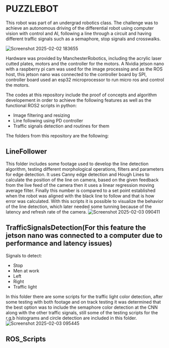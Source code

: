 # PUZZLEBOT
This robot was part of an undergrad robotics class. The challenge was to achieve an autonomous driving of the differential robot using computer vision with control and AI, following a line through a circuit and having different traffic signals such as a semaphore, stop signals and crosswalks.

![Screenshot 2025-02-02 183655](https://github.com/user-attachments/assets/44949494-2700-4365-9c57-0ebd4aa047c0)

Hardware was provided by ManchesterRobotics, including the acrylic laser cutted plates, motors and the controller for the motors. A Nvidia jetson nano with a raspberry pi cam was used for the image processing and as the ROS host, this jetson nano was connected to the controller board by SPI, controller board used an esp32 microprocessor to run micro ros and control the motors.

The codes at this repository include the proof of concepts and algorithm developement in order to achieve the following features as well as the functional ROS2 scripts in python:
- Image filtering and resizing 
- Line following using PD controller
- Traffic signals detection and routines for them 

The folders from this repository are the following:

## LineFollower
This folder includes some footage used to develop the line detection algorithm, testing different morphological operations, filters and parameters for edge detection.
It uses Canny edge detection and Hough Lines to calculate the position of the line on camera, based on the given feedback from the live feed of the camera then it uses a linear regression moving average filter. Finally this number is compared to a set point established when the robot was aligned with the black line to follow and that is how error was calculated.
With this scripts it is possible to visualize the behavior of the line detection, which later needed some tunning because of the latency and refresh rate of the camera. 
![Screenshot 2025-02-03 090411](https://github.com/user-attachments/assets/7c330f9e-362a-4a28-8bec-5990f00942c7)

## TrafficSignalsDetection(For this feature the jetson nano was connected to a computer due to performance and latency issues)
Signals to detect:
- Stop
- Men at work
- Left
- Right
- Traffic light

In this folder there are some scripts for the traffic light color detection, after some testing with both footage and on track testing it was determined that the best option was to include the semaphore color detection at the CNN along with the other traffic signals, still some of the testing scripts for the r,g,b histograms and circle detection are included in this folder.
![Screenshot 2025-02-03 095445](https://github.com/user-attachments/assets/8fe9864b-ab46-43e1-b299-0abe1d0f2455)

## ROS_Scripts

